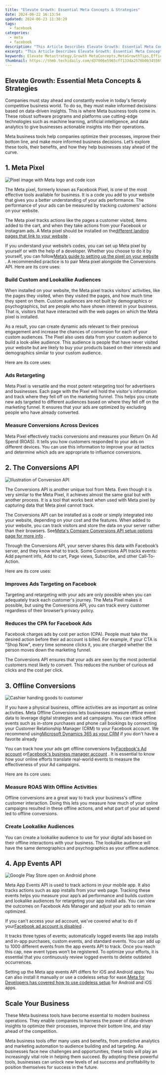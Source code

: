 ```yaml
---
title: "Elevate Growth: Essential Meta Concepts & Strategies"
date: 2024-06-22 16:13:54
updated: 2024-06-23 11:38:29
tags:
  - facebook
categories:
  - meta
  - facebook
description: "This Article Describes Elevate Growth: Essential Meta Concepts & Strategies"
excerpt: "This Article Describes Elevate Growth: Essential Meta Concepts & Strategies"
keywords: Elevate Metastrategy,Growth MetaConcepts,MetaGrowthTips,EfficientMetaPlanning,StrategicMetaMethods,MasteryMetas,OptimizeMetaGain
thumbnail: https://thmb.techidaily.com/d37006e5965cff133da2576b0b3455692491cf1f8c58029bf90db9237f948dc9.jpg
---
```


## Elevate Growth: Essential Meta Concepts & Strategies

 Companies must stay ahead and constantly evolve in today's fiercely competitive business world. To do so, they must make informed decisions based on data-driven insights. This is where Meta business tools come in. These robust software programs and platforms use cutting-edge technologies such as machine learning, artificial intelligence, and data analytics to give businesses actionable insights into their operations.

 Meta business tools help companies optimize their processes, improve their bottom line, and make more informed business decisions. Let’s explore these tools, their benefits, and how they help businesses stay ahead of the curve.

## 1\. Meta Pixel

![Pixel image with Meta logo and code icon](https://static1.makeuseofimages.com/wordpress/wp-content/uploads/2023/03/pixel-image-with-meta-logo-and-code-png.jpg)

 The Meta pixel, formerly known as Facebook Pixel, is one of the most effective tools available for business. It is a code you add to your website that gives you a better understanding of your ads performance. The performance of your ads can be measured by tracking customers' actions on your website.

 The Meta pixel tracks actions like the pages a customer visited, items added to the cart, and when they take actions from your Facebook or Instagram ads. A Meta pixel should be installed on the[different landing pages that link to your website](https://www.makeuseof.com/10-types-of-landing-pages-and-when-to-use-them/) .

 If you understand your website’s codes, you can set up Meta pixel by yourself or with the help of a developer. Whether you choose to do it by yourself, you can follow[Meta’s guide to setting up the pixel on your website](https://web.facebook.com/business/help/952192354843755?id=1205376682832142) . A recommended practice is to pair Meta pixel alongside the Conversions API. Here are its core uses:

### Build Custom and Lookalike Audiences

 When installed on your website, the Meta pixel tracks visitors' activities, like the pages they visited, when they visited the pages, and how much time they spent on them. Custom audiences are not built by demographics or psychographics, but are people who have shown interest in your business. That is, visitors that have interacted with the web pages on which the Meta pixel is installed.

 As a result, you can create dynamic ads relevant to their previous engagement and increase the chances of conversion for each of your custom audiences. The Pixel also uses data from your custom audience to build a look-alike audience. This audience is people that have never visited your website but are likely to buy your products based on their interests and demographics similar to your custom audience.

Here are its core uses:

### Ads Retargeting

 Meta Pixel is versatile and the most potent retargeting tool for advertisers and businesses. Each page with the Pixel will hold the visitor's information and track where they fell off on the marketing funnel. This helps you create new ads targeted to different audiences based on where they fell off on the marketing funnel. It ensures that your ads are optimized by excluding people who have already converted.

### Measure Conversions Across Devices

 Meta Pixel effectively tracks conversions and measures your Return On Ad Spend (ROAS). It tells you how customers responded to your ads on different devices. You can use this information to improve your ad tactics and determine which ads are appropriate to influence conversions.

## 2\. The Conversions API

![Illustration of Conversion API](https://static1.makeuseofimages.com/wordpress/wp-content/uploads/2023/03/illustration-of-conversion-api.jpg)

 The Conversions API is another unique tool from Meta. Even though it is very similar to the Meta Pixel, it achieves almost the same goal but with another process. It is a tool that works best when used with Meta pixel by capturing data that Meta pixel cannot track.

 The Conversions API can be installed as a code or simply integrated into your website, depending on your cost and the features. When added to your website, you can track visitors and store the data on your server rather than their browsers. See[Meta's Compare Conversions API setup options page for more info](https://web.facebook.com/business/help/433493041367251?id=818859032317965&%5Frdc=1&%5Frdr) .

 Through the Conversions API, your server shares this data with Facebook’s server, and they know what to track. Some Conversions API tracks events: Add payment info, Add to cart, Page views, Subscribe, and other Call-To-Action.

Here are its core uses:

### Improves Ads Targeting on Facebook

 Targeting and retargeting with your ads are only possible when you can adequately track each customer's journey. The Meta Pixel makes it possible, but using the Conversions API, you can track every customer regardless of their browser’s privacy policy.

### Reduces the CPA for Facebook Ads

 Facebook charges ads by cost per action (CPA). People must take the desired action before their ad account is billed. For example, if your CTA is "Shop Now", every time someone clicks it, you are charged whether the person moves down the marketing funnel.

 The Conversions API ensures that your ads are seen by the most potential customers most likely to convert. This reduces the number of curious ad clicks and the cost per click.

## 3\. Offline Conversions

![Cashier handing goods to customer](https://static1.makeuseofimages.com/wordpress/wp-content/uploads/2023/03/cashier-handing-goods-to-customer.jpg)

 If you have a physical business, offline activities are as important as online activities. Meta Offline Conversions lets businesses measure offline event data to leverage digital strategies and ad campaigns. You can track offline events such as in-store purchases and phone call bookings by connecting your Customer Relationship Manager (CRM) to your Facebook account. We recommend using[Microsoft Dynamics 365 as your CRM](https://www.makeuseof.com/reasons-use-microsoft-dynamics-365-as-crm/) if you don't have a favorite already

 You can track how your ads get offline conversions by[Facebook's Ad account](https://web.facebook.com/micro%5Fsite/url/?click%5Fcreative%5Fpath[0]=cta%5Flink&click%5Ffrom%5Fcontext%5Fmenu=true&country=NG&destination=https%3A%2F%2Fweb.facebook.com%2Fbusiness%2Furl%2F%3Fhref%3Dhttps%253A%252F%252Fweb.facebook.com%252Fad%5Fcampaign%252Flanding.php%253Fcampaign%5Fid%253D163681540489385%2526creative%2526placement%253D%25252Fbusiness%25252Flearn%25252Ffacebook-offline-conversions%2526url%253Dhttps%25253A%25252F%25252Fweb.facebook.com%25252Fads%25252Fmanage%25252Faccounts%25252F%26cmsid%3D109397576486437%26creative%3Dcta%5Flink%26creative%5Fdetail%26create%5Ftype%3Dads%2Bmanager%26destination%5Fcms%5Fid%26orig%5Fhttp%5Freferrer%3Dhttps%253A%252F%252Fwww.google.com%252F%26search%5Fsession%5Fid&event%5Ftype=click&last%5Fnav%5Fimpression%5Fid=2KnMpksU6NPTCMxP8&max%5Fpercent%5Fpage%5Fviewed=73&max%5Fviewport%5Fheight%5Fpx=821&max%5Fviewport%5Fwidth%5Fpx=1440&orig%5Fhttp%5Freferrer=https%3A%2F%2Fwww.google.com%2F&orig%5Frequest%5Furi=https%3A%2F%2Fweb.facebook.com%2Fbusiness%2Flearn%2Ffacebook-offline-conversions&primary%5Fcmsid=109397576486437&primary%5Fcontent%5Flocale=en%5FGB&region=emea&scrolled=true&session%5Fid=0zBBcmKjrDnTTZDtm&site=fb4b&extra%5Fdata[view%5Ftype]=v3%5Finitial%5Fview&extra%5Fdata[site%5Fsection]=learn&extra%5Fdata[placement]=%2Fbusiness%2Flearn%2Ffacebook-offline-conversions&extra%5Fdata[create%5Ftype]=ads%20manager&extra%5Fdata[create%5Ftype%5Fdetail]=&extra%5Fdata[target]=https%3A%2F%2Fweb.facebook.com%2Fads%2Fmanage%2Faccounts%2F) or[Facebook's business manager account](https://web.facebook.com/micro%5Fsite/url/?click%5Fcreative%5Fpath[0]=cta%5Flink&click%5Ffrom%5Fcontext%5Fmenu=true&country=NG&destination=https%3A%2F%2Fweb.facebook.com%2Fbusiness%2Furl%2F%3Fhref%3Dhttps%253A%252F%252Fweb.facebook.com%252Fad%5Fcampaign%252Flanding.php%253Fcampaign%5Fid%253D163681540489385%2526creative%2526placement%253D%25252Fbusiness%25252Flearn%25252Ffacebook-offline-conversions%2526url%253Dhttps%25253A%25252F%25252Fbusiness.facebook.com%25252F%26cmsid%3D109397576486437%26creative%3Dcta%5Flink%26creative%5Fdetail%26create%5Ftype%3Dbusiness%2Bmanager%26destination%5Fcms%5Fid%26orig%5Fhttp%5Freferrer%3Dhttps%253A%252F%252Fwww.google.com%252F%26search%5Fsession%5Fid&event%5Ftype=click&last%5Fnav%5Fimpression%5Fid=2KnMpksU6NPTCMxP8&max%5Fpercent%5Fpage%5Fviewed=73&max%5Fviewport%5Fheight%5Fpx=821&max%5Fviewport%5Fwidth%5Fpx=1440&orig%5Fhttp%5Freferrer=https%3A%2F%2Fwww.google.com%2F&orig%5Frequest%5Furi=https%3A%2F%2Fweb.facebook.com%2Fbusiness%2Flearn%2Ffacebook-offline-conversions&primary%5Fcmsid=109397576486437&primary%5Fcontent%5Flocale=en%5FGB&region=emea&scrolled=true&session%5Fid=0zBBcmKjrDnTTZDtm&site=fb4b&extra%5Fdata[view%5Ftype]=v3%5Finitial%5Fview&extra%5Fdata[site%5Fsection]=learn&extra%5Fdata[placement]=%2Fbusiness%2Flearn%2Ffacebook-offline-conversions&extra%5Fdata[create%5Ftype]=business%20manager&extra%5Fdata[create%5Ftype%5Fdetail]=&extra%5Fdata[target]=https%3A%2F%2Fbusiness.facebook.com%2F) . It is essential to know how your online efforts translate real-world events to measure the effectiveness of your Ad campaigns.

Here are its core uses:

### Measure ROAS With Offline Activities

 Offline conversions are a great way to track your business's offline customer interaction. Doing this lets you measure how much of your online campaigns resulted in these offline actions, and what part of your ad spend led to offline conversions.

### Create Lookalike Audiences

 You can create a lookalike audience to use for your digital ads based on their offline interactions with your business. The lookalike audience will have the same demographics and psychographics as your offline audience.

## 4\. App Events API

![Google Play Store open on Android phone](https://static1.makeuseofimages.com/wordpress/wp-content/uploads/2023/03/google-play-store-open-on-android-phone.jpg)

 Meta App Events API is used to track actions in your mobile app. It also tracks actions such as app installs from your web page. Tracking these events helps you measure your app’s ad performance and builds custom and lookalike audiences for retargeting your app install ads. You can view the outcomes on Facebook Ads Manager and adjust your ads to remain optimized.

 If you can't access your ad account, we've covered what to do if your[Facebook ad account is disabled](https://www.makeuseof.com/reasons-facebook-bans-ad-accounts/) .

 It tracks three types of events; automatically logged events like app installs and in-app purchases, custom events, and standard events. You can add up to 1000 different events from the app events API to track. Once you reach this cap, new event types won’t be registered. To optimize your efforts, it is essential that you continuously review logged events to delete outdated occurrences.

 Setting up the Meta app events API differs for iOS and Android apps. You can also install it manually or use a codeless setup for ease.[Meta for Developers has covered how to use codeless setup](https://developers.facebook.com/docs/app-events/codeless-app-events) for Android and iOS apps.

## Scale Your Business

 These Meta business tools have become essential to modern business operations. They enable companies to harness the power of data-driven insights to optimize their processes, improve their bottom line, and stay ahead of the competition.

 Meta business tools offer many uses and benefits, from predictive analytics and marketing automation to audience building and ad targeting. As businesses face new challenges and opportunities, these tools will play an increasingly vital role in helping them succeed. By adopting these powerful tools, businesses can unlock new levels of ad success and profitability to position themselves for success in the future.


<ins class="adsbygoogle"
     style="display:block"
     data-ad-format="autorelaxed"
     data-ad-client="ca-pub-7571918770474297"
     data-ad-slot="1223367746"></ins>



<ins class="adsbygoogle"
     style="display:block"
     data-ad-client="ca-pub-7571918770474297"
     data-ad-slot="8358498916"
     data-ad-format="auto"
     data-full-width-responsive="true"></ins>
